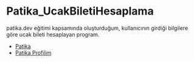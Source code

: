 # Patika_UcakBiletiHesaplama
patika.dev eğitimi kapsamında oluşturduğum, kullanıcının girdiği bilgilere göre ucak bileti hesaplayan program.

- [Patika](https://app.patika.dev/)
- [Patika Profilim](https://app.patika.dev/aytac)
